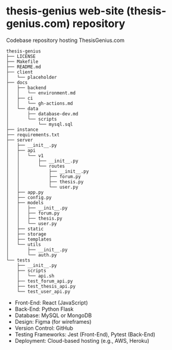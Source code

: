 # thesis-genius web-site (thesis-genius.com) repository

Codebase repository hosting ThesisGenius.com

```text
thesis-genius
├── LICENSE
├── Makefile
├── README.md
├── client
│   └── placeholder
├── docs
│   ├── backend
│   │   └── environment.md
│   ├── ci
│   │   └── gh-actions.md
│   └── data
│       ├── database-dev.md
│       └── scripts
│           └── mysql.sql
├── instance
├── requirements.txt
├── server
│   ├── __init__.py
│   ├── api
│   │   └── v1
│   │       ├── __init__.py
│   │       └── routes
│   │           ├── __init__.py
│   │           ├── forum.py
│   │           ├── thesis.py
│   │           └── user.py
│   ├── app.py
│   ├── config.py
│   ├── models
│   │   ├── __init__.py
│   │   ├── forum.py
│   │   ├── thesis.py
│   │   └── user.py
│   ├── static
│   ├── storage
│   ├── templates
│   └── utils
│       ├── __init__.py
│       └── auth.py
└── tests
    ├── __init__.py
    ├── scripts
    │   └── api.sh
    ├── test_forum_api.py
    ├── test_thesis_api.py
    └── test_user_api.py
```

* Front-End: React (JavaScript)
* Back-End: Python Flask
* Database: MySQL or MongoDB
* Design: Figma (for wireframes)
* Version Control: GitHub
* Testing Frameworks: Jest (Front-End), Pytest (Back-End)
* Deployment: Cloud-based hosting (e.g., AWS, Heroku)